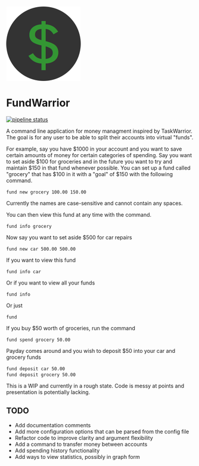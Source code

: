 ![fundwarrior logo](./fundwarrior.png)
# FundWarrior

[![pipeline status](https://gitlab.com/leggettc18/fundwarrior/badges/master/pipeline.svg)](https://gitlab.com/leggettc18/fundwarrior/commits/master)

A command line application for money managment inspired
by TaskWarrior. The goal is for any user to be able to
split their accounts into virtual "funds".

For example, say you have $1000 in your account and you
want to save certain amounts of money for certain categories
of spending. Say you want to set aside $100 for groceries and
in the future you want to try and maintain $150 in that fund
whenever possible. You can set up a fund called "grocery" that has
$100 in it with a "goal" of $150 with the following command.

```
fund new grocery 100.00 150.00
```

Currently the names are case-sensitive and cannot
contain any spaces.

You can then view this fund at any time with the command.

```
fund info grocery
```

Now say you want to set aside $500 for car repairs

```
fund new car 500.00 500.00
```

If you want to view this fund

```
fund info car
```

Or if you want to view all your funds

```
fund info
```

Or just

```
fund
```

If you buy $50 worth of groceries, run the command

```
fund spend grocery 50.00
```

Payday comes around and you wish to deposit $50 into your car and grocery funds

```
fund deposit car 50.00
fund deposit grocery 50.00
```

This is a WIP and currently in a rough state. Code is messy at points and presentation is potentially lacking.

## TODO

- Add documentation comments
- Add more configuration options that can be parsed from the config file
- Refactor code to improve clarity and argument flexibility
- Add a command to transfer money between accounts
- Add spending history functionality
- Add ways to view statistics, possibly in graph form